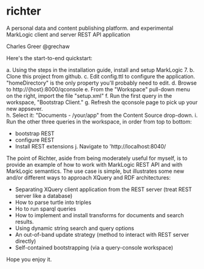 richter
=======

A personal data and content publishing platform.
and experimental MarkLogic client and server REST API application

Charles Greer
@grechaw

Here's the start-to-end quickstart:

a. Using the steps in the installation guide, install and setup MarkLogic 7.
b. Clone this project from github.
c. Edit config.ttl to configure the application.  "homeDirectory" is the only
property you'll probably need to edit.
d. Browse to http://{host}:8000/qconsole
e. From the "Workspace" pull-down menu on the right, import the file 
 "setup.xml" 
f. Run the first query in the workspace, "Bootstrap Client."
g. Refresh the qconsole page to pick up your new appsever.  
h. Select it: "Documents - /your/app" from the Content Source drop-down.
i. Run the other three queries in the workspace, in order from top to bottom:
  - bootstrap REST
  - configure REST
  - Install REST extensions
j. Navigate to 'http://localhost:8040/


The point of Richter, aside from being moderately useful for myself, is to
provide an example of how to work with MarkLogic REST API and with MarkLogic
semantics.  The use case is simple, but illustrates some new and/or different
ways to approach XQuery and RDF architectures:

* Separating XQuery client application from the REST server (treat REST server like a database)
* How to parse turtle into triples
* Ho to run sparql queries
* How to implement and install transforms for documents and search results.
* Using dynamic string search and query options
* An out-of-band update strategy (method to interact with REST server directly)
* Self-contained bootstrapping  (via a query-console workspace)

Hope you enjoy it.


